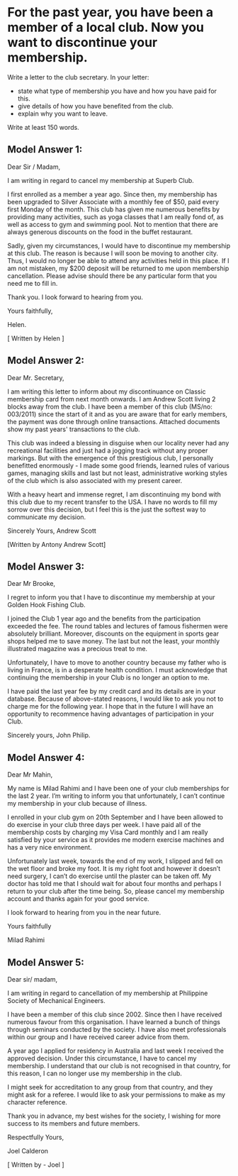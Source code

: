 # For the past year, you have been a member of a local club. Now you want to discontinue your membership.

Write a letter to the club secretary. In your letter:
 
- state what type of membership you have and how you have paid for this.
- give details of how you have benefited from the club.
- explain why you want to leave.

Write at least 150 words.


## Model Answer 1:

Dear Sir / Madam,

I am writing in regard to cancel my membership at Superb Club.

I first enrolled as a member a year ago. Since then, my membership has been upgraded to Silver Associate with a monthly fee of $50, paid every first Monday of the month. This club has given me numerous benefits by providing many activities, such as yoga classes that I am really fond of, as well as access to gym and swimming pool. Not to mention that there are always generous discounts on the food in the buffet restaurant.

Sadly, given my circumstances, I would have to discontinue my membership at this club. The reason is because I will soon be moving to another city. Thus, I would no longer be able to attend any activities held in this place. If I am not mistaken, my $200 deposit will be returned to me upon membership cancellation. Please advise should there be any particular form that you need me to fill in.

Thank you. I look forward to hearing from you.

Yours faithfully,

Helen.

[ Written by Helen ]

 

## Model Answer 2:

Dear Mr. Secretary,

I am writing this letter to inform about my discontinuance on Classic membership card from next month onwards. I am Andrew Scott living 2 blocks away from the club. I have been a member of this club (MS/no: 003/2011) since the start of it and as you are aware that for early members, the payment was done through online transactions. Attached documents show my past years' transactions to the club.

This club was indeed a blessing in disguise when our locality never had any recreational facilities and just had a jogging track without any proper markings. But with the emergence of this prestigious club, I personally benefitted enormously - I made some good friends, learned rules of various games, managing skills and last but not least, administrative working styles of the club which is also associated with my present career.

With a heavy heart and immense regret, I am discontinuing my bond with this club due to my recent transfer to the USA. I have no words to fill my sorrow over this decision, but I feel this is the just the softest way to communicate my decision.

Sincerely Yours,
Andrew Scott

[Written by Antony Andrew Scott]

 


## Model Answer 3:

Dear Mr Brooke,

I regret to inform you that I have to discontinue my membership at your Golden Hook Fishing Club.

I joined the Club 1 year ago and the benefits from the participation exceeded the fee. The round tables and lectures of famous fishermen were absolutely brilliant. Moreover, discounts on the equipment in sports gear shops helped me to save money. The last but not the least, your monthly illustrated magazine was a precious treat to me.

Unfortunately, I have to move to another country because my father who is living in France, is in a desperate health condition. I must acknowledge that continuing the membership in your Club is no longer an option to me.

I have paid the last year fee by my credit card and its details are in your database. Because of above-stated reasons, I would like to ask you not to charge me for the following year. I hope that in the future I will have an opportunity to recommence having advantages of participation in your Club.

Sincerely yours,
John Philip.

## Model Answer 4:

Dear Mr Mahin,

My name is Milad Rahimi and I have been one of your club memberships for the last 2 year. I’m writing to inform you that unfortunately, I can’t continue my membership in your club because of illness.

I enrolled in your club gym on 20th September and I have been allowed to do exercise in your club three days per week. I have paid all of the membership costs by charging my Visa Card monthly and I am really satisfied by your service as it provides me modern exercise machines and has a very nice environment.

Unfortunately last week, towards the end of my work, I slipped and fell on the wet floor and broke my foot. It is my right foot and however it doesn’t need surgery, I can’t do exercise until the plaster can be taken off. My doctor has told me that I should wait for about four months and perhaps I return to your club after the time being. So, please cancel my membership account and thanks again for your good service.

I look forward to hearing from you in the near future.

Yours faithfully

Milad Rahimi
 

## Model Answer 5:


Dear sir/ madam,

I am writing in regard to cancellation of my membership at Philippine Society of Mechanical Engineers.

I have been a member of this club since 2002. Since then I have received numerous favour from this organisation. I have learned a bunch of things through seminars conducted by the society. I have also meet professionals within our group and I have received career advice from them.

A year ago I applied for residency in Australia and last week I received the approved decision. Under this circumstance, I have to cancel my membership. I understand that our club is not recognised in that country, for this reason, I can no longer use my membership in the club.

I might seek for accreditation to any group from that country, and they might ask for a referee. I would like to ask your permissions to make as my character reference.

Thank you in advance, my best wishes for the society, I wishing for more success to its members and future members.
 
 
Respectfully Yours,

Joel Calderon

[ Written by - Joel ]


